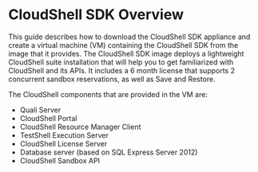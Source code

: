 # CloudShell SDK Overview

This guide describes how to download the CloudShell SDK appliance and create a virtual machine (VM) containing the CloudShell SDK from the image that it provides. The CloudShell SDK image deploys a lightweight CloudShell suite installation that will help you to get familiarized with CloudShell and its APIs. It includes a 6 month license that supports 2 concurrent sandbox reservations, as well as Save and Restore.

The CloudShell components that are provided in the VM are:

- Quali Server
- CloudShell Portal
- CloudShell Resource Manager Client
- TestShell Execution Server
- CloudShell License Server
- Database server (based on SQL Express Server 2012)
- CloudShell Sandbox API